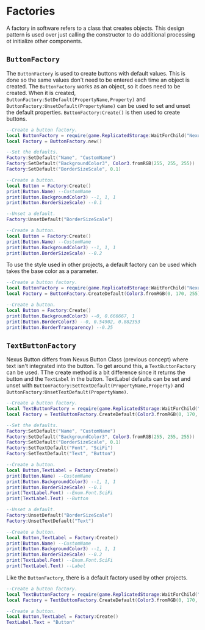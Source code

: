 # Factories
A factory in software refers to a class that
creates objects. This design pattern is used
over just calling the constructor to do additional
processing ot initialize other components.

## `ButtonFactory`
The `ButtonFactory` is used to create buttons
with default values. This is done so the
same values don't need to be entered each time
an object is created. The `ButtonFactory` works
as an object, so it does need to be created. When
it is created, `ButtonFactory:SetDefault(PropertyName,Property)`
and `ButtonFactory:UnsetDefault(PropertyName)` can
be used to set and unset the default properties.
`ButtonFactory:Create()` is then used to create
buttons.

```lua
--Create a button factory.
local ButtonFactory = require(game.ReplicatedStorage:WaitForChild("NexusButton"):WaitForChild("Factory"):WaitForChild("ButtonFactory"))
local Factory = ButtonFactory.new()

--Set the defaults.
Factory:SetDefault("Name", "CustomName")
Factory:SetDefault("BackgroundColor3", Color3.fromRGB(255, 255, 255))
Factory:SetDefault("BorderSizeScale", 0.1)

--Create a button.
local Button = Factory:Create()
print(Button.Name) --CustomName
print(Button.BackgroundColor3) --1, 1, 1
print(Button.BorderSizeScale) --0.1

--Unset a default.
Factory:UnsetDefault("BorderSizeScale")

--Create a button.
local Button = Factory:Create()
print(Button.Name) --CustomName
print(Button.BackgroundColor3) --1, 1, 1
print(Button.BorderSizeScale) --0.2
```

To use the style used in other projects,
a default factory can be used which takes
the base color as a parameter.
```lua
--Create a button factory.
local ButtonFactory = require(game.ReplicatedStorage:WaitForChild("NexusButton"):WaitForChild("Factory"):WaitForChild("ButtonFactory"))
local Factory = ButtonFactory.CreateDefault(Color3.fromRGB(0, 170, 255))

--Create a button.
local Button = Factory:Create()
print(Button.BackgroundColor3) --0, 0.666667, 1
print(Button.BorderColor3) --0, 0.54902, 0.882353
print(Button.BorderTransparency) --0.25
```

## `TextButtonFactory`
Nexus Button differs from Nexus Button Class
(previous concept) where text isn't integrated
into the button. To get around this, a
`TextButtonFactory` can be used. TThe create method
is a bit difference since it returns the button
and the `TextLabel` in the button. TextLabel defaults
can be set and unset with `ButtonFactory:SetTextDefault(PropertyName,Property)`
and `ButtonFactory:UnsetTextDefault(PropertyName)`.

```lua
--Create a button factory.
local TextButtonFactory = require(game.ReplicatedStorage:WaitForChild("NexusButton"):WaitForChild("Factory"):WaitForChild("TextButtonFactory"))
local Factory = TextButtonFactory.CreateDefault(Color3.fromRGB(0, 170, 255))

--Set the defaults.
Factory:SetDefault("Name", "CustomName")
Factory:SetDefault("BackgroundColor3", Color3.fromRGB(255, 255, 255))
Factory:SetDefault("BorderSizeScale", 0.1)
Factory:SetTextDefault("Font", "SciFi")
Factory:SetTextDefault("Text", "Button")

--Create a button.
local Button,TextLabel = Factory:Create()
print(Button.Name) --CustomName
print(Button.BackgroundColor3) --1, 1, 1
print(Button.BorderSizeScale) --0.1
print(TextLabel.Font) --Enum.Font.SciFi
print(TextLabel.Text) --Button

--Unset a default.
Factory:UnsetDefault("BorderSizeScale")
Factory:UnsetTextDefault("Text")

--Create a button.
local Button,TextLabel = Factory:Create()
print(Button.Name) --CustomName
print(Button.BackgroundColor3) --1, 1, 1
print(Button.BorderSizeScale) --0.2
print(TextLabel.Font) --Enum.Font.SciFi
print(TextLabel.Text) --Label
```

Like the `ButtonFactory`, there is a default 
factory used by other projects.

```lua
--Create a button factory.
local TextButtonFactory = require(game.ReplicatedStorage:WaitForChild("NexusButton"):WaitForChild("Factory"):WaitForChild("TextButtonFactory"))
local Factory = TextButtonFactory.CreateDefault(Color3.fromRGB(0, 170, 255))

--Create a button.
local Button,TextLabel = Factory:Create()
TextLabel.Text = "Button"
```